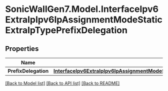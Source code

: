 # SonicWallGen7.Model.InterfaceIpv6ExtraIpIpv6IpAssignmentModeStaticExtraIpTypePrefixDelegation

## Properties

Name | Type | Description | Notes
------------ | ------------- | ------------- | -------------
**PrefixDelegation** | [**InterfaceIpv6ExtraIpIpv6IpAssignmentModeStaticExtraIpTypePrefixDelegationPrefixDelegation**](InterfaceIpv6ExtraIpIpv6IpAssignmentModeStaticExtraIpTypePrefixDelegationPrefixDelegation.md) |  | 

[[Back to Model list]](../README.md#documentation-for-models) [[Back to API list]](../README.md#documentation-for-api-endpoints) [[Back to README]](../README.md)

